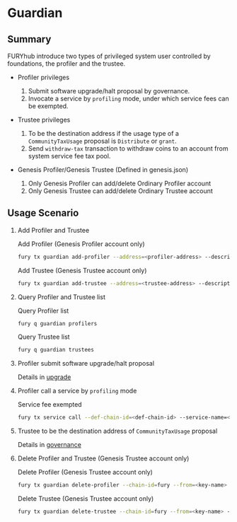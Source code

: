 # Guardian

## Summary

FURYhub introduce two types of privileged system user controlled by foundations, the profiler and the trustee.

* Profiler privileges
    1. Submit software upgrade/halt proposal by governance.
    2. Invocate a service by `profiling` mode, under which service fees can be exempted.

* Trustee privileges
    1. To be the destination address if the usage type of a `CommunityTaxUsage` proposal is `Distribute` or `grant`.
    2. Send `withdraw-tax` transaction to withdraw coins to an account from system service fee tax pool.

* Genesis Profiler/Genesis Trustee (Defined in genesis.json)
    1. Only Genesis Profiler can add/delete Ordinary Profiler account
    2. Only Genesis Trustee can add/delete Ordinary Trustee account

## Usage Scenario

1. Add Profiler and Trustee

    Add Profiler (Genesis Profiler account only)

    ```bash
    fury tx guardian add-profiler --address=<profiler-address> --description=<profiler-description> --chain-id=fury --from=<key-name> --fees=0.3fury
    ```

    Add Trustee (Genesis Trustee account only)

    ```bash
    fury tx guardian add-trustee --address=<trustee-address> --description=<trustee-description> --chain-id=fury --from=<key-name> --fees=0.3fury
    ```

2. Query Profiler and Trustee list

    Query Profiler list

    ```bash
    fury q guardian profilers
    ```

    Query Trustee list

    ```bash
    fury q guardian trustees
    ```

3. Profiler submit software upgrade/halt proposal

    Details in [upgrade](upgrade.md)

4. Profiler call a service by `profiling` mode

    Service fee exempted

    ```bash
    fury tx service call --def-chain-id=<def-chain-id> --service-name=<service-name> --method-id=<method-id> --bind-chain-id=<bind-chain-id> --provider=<provider-address> --service-fee=1fury --request-data=<request-data> --chain-id=fury --from=<key-name> --fees=0.3fury --profiling=true
    ```

5. Trustee to be the destination address of `CommunityTaxUsage` proposal

    Details in [governance](governance.md#proposals-on-community-funds-usage)

6. Delete Profiler and Trustee (Genesis Trustee account only)

    Delete Profiler (Genesis Trustee account only)

    ```bash
    fury tx guardian delete-profiler --chain-id=fury --from=<key-name> --fees=0.3fury --address=<profiler-address>
    ```

    Delete Trustee (Genesis Trustee account only)

    ```bash
    fury tx guardian delete-trustee --chain-id=fury --from=<key-name> --fees=0.3fury --address=<trustee-address>
    ```
